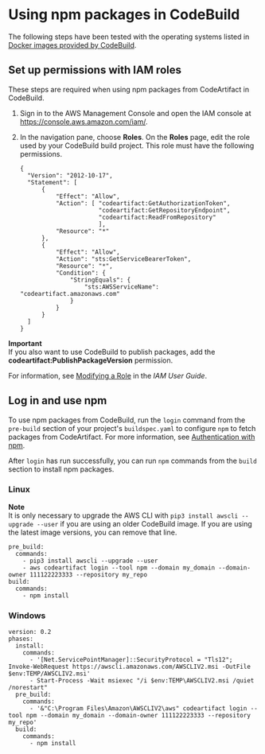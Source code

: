 # Using npm packages in CodeBuild<a name="using-npm-packages-in-codebuild"></a>

The following steps have been tested with the operating systems listed in [Docker images provided by CodeBuild](https://docs.aws.amazon.com/codebuild/latest/userguide/build-env-ref-available.html)\.

## Set up permissions with IAM roles<a name="npm-packages-in-codebuild-iam"></a>

These steps are required when using npm packages from CodeArtifact in CodeBuild\.

1. Sign in to the AWS Management Console and open the IAM console at [https://console\.aws\.amazon\.com/iam/](https://console.aws.amazon.com/iam/)\.

1. In the navigation pane, choose **Roles**\. On the **Roles** page, edit the role used by your CodeBuild build project\. This role must have the following permissions\.

   ```
   {
     "Version": "2012-10-17",
     "Statement": [
         {
             "Effect": "Allow",
             "Action": [ "codeartifact:GetAuthorizationToken",
                         "codeartifact:GetRepositoryEndpoint",
                         "codeartifact:ReadFromRepository"
                         ],
             "Resource": "*"
         },
         {       
             "Effect": "Allow",
             "Action": "sts:GetServiceBearerToken",
             "Resource": "*",
             "Condition": {
                 "StringEquals": {
                     "sts:AWSServiceName": "codeartifact.amazonaws.com"
                 }
             }
         }
     ]
   }
   ```
**Important**  
 If you also want to use CodeBuild to publish packages, add the **codeartifact:PublishPackageVersion** permission\. 

   For information, see [Modifying a Role](https://docs.aws.amazon.com/IAM/latest/UserGuide/id_roles_manage_modify.html) in the *IAM User Guide*\.

## Log in and use npm<a name="npm-packages-in-codebuild-login"></a>

To use npm packages from CodeBuild, run the `login` command from the `pre-build` section of your project's `buildspec.yaml` to configure `npm` to fetch packages from CodeArtifact\. For more information, see [Authentication with npm](npm-auth.md)\.

After `login` has run successfully, you can run `npm` commands from the `build` section to install npm packages\.

### Linux<a name="npm-packages-in-codebuild-login-linux"></a>

**Note**  
It is only necessary to upgrade the AWS CLI with `pip3 install awscli --upgrade --user` if you are using an older CodeBuild image\. If you are using the latest image versions, you can remove that line\.

```
pre_build:
  commands:
    - pip3 install awscli --upgrade --user
    - aws codeartifact login --tool npm --domain my_domain --domain-owner 111122223333 --repository my_repo
build:
  commands:
    - npm install
```

### Windows<a name="npm-packages-in-codebuild-login-windows"></a>

```
version: 0.2
phases:
  install:
    commands:
      - '[Net.ServicePointManager]::SecurityProtocol = "Tls12"; Invoke-WebRequest https://awscli.amazonaws.com/AWSCLIV2.msi -OutFile $env:TEMP/AWSCLIV2.msi'
      - Start-Process -Wait msiexec "/i $env:TEMP\AWSCLIV2.msi /quiet /norestart"
  pre_build:
    commands:
      - '&"C:\Program Files\Amazon\AWSCLIV2\aws" codeartifact login --tool npm --domain my_domain --domain-owner 111122223333 --repository my_repo'
  build:
    commands:
      - npm install
```
